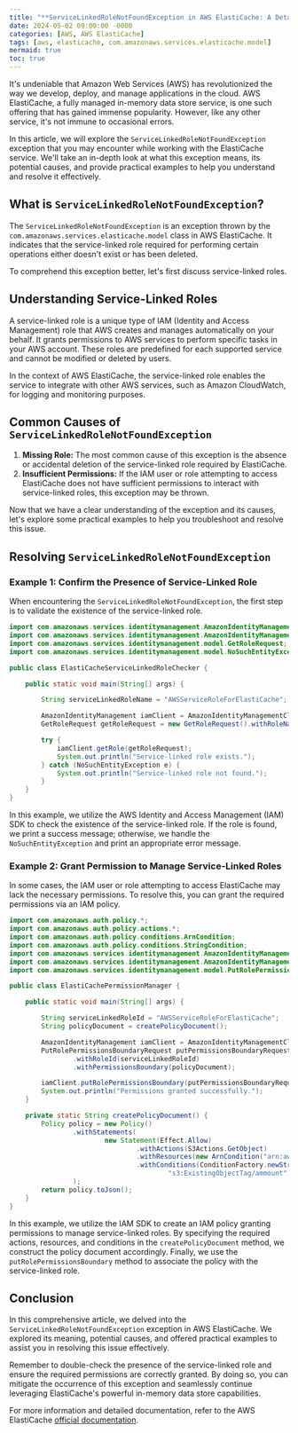 ```yaml
---
title: "**ServiceLinkedRoleNotFoundException in AWS ElastiCache: A Detailed Analysis**"
date: 2024-05-02 09:00:00 -0000
categories: [AWS, AWS ElastiCache]
tags: [aws, elasticache, com.amazonaws.services.elasticache.model]
mermaid: true
toc: true
---
```



It's undeniable that Amazon Web Services (AWS) has revolutionized the way we develop, deploy, and manage applications in the cloud. AWS ElastiCache, a fully managed in-memory data store service, is one such offering that has gained immense popularity. However, like any other service, it's not immune to occasional errors.

In this article, we will explore the `ServiceLinkedRoleNotFoundException` exception that you may encounter while working with the ElastiCache service. We'll take an in-depth look at what this exception means, its potential causes, and provide practical examples to help you understand and resolve it effectively.

## What is `ServiceLinkedRoleNotFoundException`?

The `ServiceLinkedRoleNotFoundException` is an exception thrown by the `com.amazonaws.services.elasticache.model` class in AWS ElastiCache. It indicates that the service-linked role required for performing certain operations either doesn't exist or has been deleted.

To comprehend this exception better, let's first discuss service-linked roles.

## Understanding Service-Linked Roles

A service-linked role is a unique type of IAM (Identity and Access Management) role that AWS creates and manages automatically on your behalf. It grants permissions to AWS services to perform specific tasks in your AWS account. These roles are predefined for each supported service and cannot be modified or deleted by users.

In the context of AWS ElastiCache, the service-linked role enables the service to integrate with other AWS services, such as Amazon CloudWatch, for logging and monitoring purposes.

## Common Causes of `ServiceLinkedRoleNotFoundException`

1. **Missing Role:** The most common cause of this exception is the absence or accidental deletion of the service-linked role required by ElastiCache.
2. **Insufficient Permissions:** If the IAM user or role attempting to access ElastiCache does not have sufficient permissions to interact with service-linked roles, this exception may be thrown.

Now that we have a clear understanding of the exception and its causes, let's explore some practical examples to help you troubleshoot and resolve this issue.

## Resolving `ServiceLinkedRoleNotFoundException`

### Example 1: Confirm the Presence of Service-Linked Role

When encountering the `ServiceLinkedRoleNotFoundException`, the first step is to validate the existence of the service-linked role.

```java
import com.amazonaws.services.identitymanagement.AmazonIdentityManagement;
import com.amazonaws.services.identitymanagement.AmazonIdentityManagementClientBuilder;
import com.amazonaws.services.identitymanagement.model.GetRoleRequest;
import com.amazonaws.services.identitymanagement.model.NoSuchEntityException;

public class ElastiCacheServiceLinkedRoleChecker {

    public static void main(String[] args) {

        String serviceLinkedRoleName = "AWSServiceRoleForElastiCache";

        AmazonIdentityManagement iamClient = AmazonIdentityManagementClientBuilder.defaultClient();
        GetRoleRequest getRoleRequest = new GetRoleRequest().withRoleName(serviceLinkedRoleName);

        try {
            iamClient.getRole(getRoleRequest);
            System.out.println("Service-linked role exists.");
        } catch (NoSuchEntityException e) {
            System.out.println("Service-linked role not found.");
        }
    }
}
```

In this example, we utilize the AWS Identity and Access Management (IAM) SDK to check the existence of the service-linked role. If the role is found, we print a success message; otherwise, we handle the `NoSuchEntityException` and print an appropriate error message.

### Example 2: Grant Permission to Manage Service-Linked Roles

In some cases, the IAM user or role attempting to access ElastiCache may lack the necessary permissions. To resolve this, you can grant the required permissions via an IAM policy.

```java
import com.amazonaws.auth.policy.*;
import com.amazonaws.auth.policy.actions.*;
import com.amazonaws.auth.policy.conditions.ArnCondition;
import com.amazonaws.auth.policy.conditions.StringCondition;
import com.amazonaws.services.identitymanagement.AmazonIdentityManagement;
import com.amazonaws.services.identitymanagement.AmazonIdentityManagementClientBuilder;
import com.amazonaws.services.identitymanagement.model.PutRolePermissionsBoundaryRequest;

public class ElastiCachePermissionManager {

    public static void main(String[] args) {

        String serviceLinkedRoleId = "AWSServiceRoleForElastiCache";
        String policyDocument = createPolicyDocument();

        AmazonIdentityManagement iamClient = AmazonIdentityManagementClientBuilder.defaultClient();
        PutRolePermissionsBoundaryRequest putPermissionsBoundaryRequest = new PutRolePermissionsBoundaryRequest()
                .withRoleId(serviceLinkedRoleId)
                .withPermissionsBoundary(policyDocument);

        iamClient.putRolePermissionsBoundary(putPermissionsBoundaryRequest);
        System.out.println("Permissions granted successfully.");
    }

    private static String createPolicyDocument() {
        Policy policy = new Policy()
                .withStatements(
                        new Statement(Effect.Allow)
                                .withActions(S3Actions.GetObject)
                                .withResources(new ArnCondition("arn:aws:s3:::example-bucket/*"))
                                .withConditions(ConditionFactory.newStringCondition(StringComparisonType.StringEquals,
                                        "s3:ExistingObjectTag/ammount", "conditionValue")) // Example condition
                );
        return policy.toJson();
    }
}
```

In this example, we utilize the IAM SDK to create an IAM policy granting permissions to manage service-linked roles. By specifying the required actions, resources, and conditions in the `createPolicyDocument` method, we construct the policy document accordingly. Finally, we use the `putRolePermissionsBoundary` method to associate the policy with the service-linked role.

## Conclusion

In this comprehensive article, we delved into the `ServiceLinkedRoleNotFoundException` exception in AWS ElastiCache. We explored its meaning, potential causes, and offered practical examples to assist you in resolving this issue effectively.

Remember to double-check the presence of the service-linked role and ensure the required permissions are correctly granted. By doing so, you can mitigate the occurrence of this exception and seamlessly continue leveraging ElastiCache's powerful in-memory data store capabilities.

For more information and detailed documentation, refer to the AWS ElastiCache [official documentation](https://docs.aws.amazon.com/elasticache/).